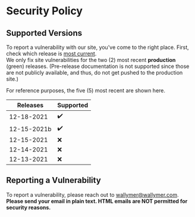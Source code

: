 # Security Policy

## Supported Versions
To report a vulnerability with our site, you've come to the right place. First, check which release is [most current](https://github.com/Wallymer/unicorndocs/releases).  
We only fix site vulnerabilities for the two (2) most recent **production** (green) releases. (Pre-release documentation is not supported since those are not publicly available, and thus, do not get pushed to the production site.)  

For reference purposes, the five (5) most recent are shown here.

| Releases | Supported          |
| ------- | ------------------ |
| 12-18-2021 | :heavy_check_mark:
| 12-15-2021b | :heavy_check_mark: |
| 12-15-2021 | :x: |
| 12-14-2021 | :x: |
| 12-13-2021 | :x: |

## Reporting a Vulnerability

To report a vulnerability, please reach out to [wallymer@wallymer.com](mailto:wallymer@wallymer.com). **Please send your email in plain text. HTML emails are NOT permitted for security reasons.**
